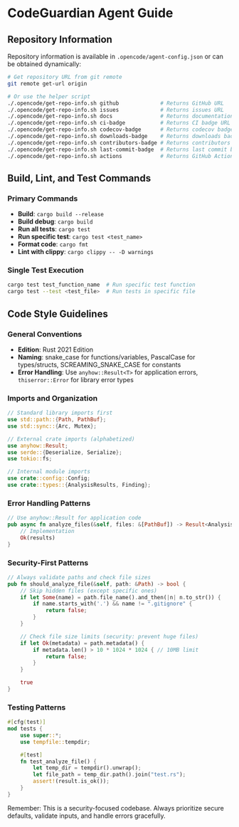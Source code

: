 # CodeGuardian Agent Guide

## Repository Information

Repository information is available in `.opencode/agent-config.json` or can be obtained dynamically:

```bash
# Get repository URL from git remote
git remote get-url origin

# Or use the helper script
./.opencode/get-repo-info.sh github             # Returns GitHub URL
./.opencode/get-repo-info.sh issues             # Returns issues URL
./.opencode/get-repo-info.sh docs               # Returns documentation URL
./.opencode/get-repo-info.sh ci-badge           # Returns CI badge URL
./.opencode/get-repo-info.sh codecov-badge      # Returns codecov badge URL
./.opencode/get-repo-info.sh downloads-badge    # Returns downloads badge URL
./.opencode/get-repo-info.sh contributors-badge # Returns contributors badge URL
./.opencode/get-repo-info.sh last-commit-badge  # Returns last commit badge URL
./.opencode/get-repo-info.sh actions            # Returns GitHub Actions URL
```

## Build, Lint, and Test Commands

### Primary Commands
- **Build**: `cargo build --release`
- **Build debug**: `cargo build`
- **Run all tests**: `cargo test`
- **Run specific test**: `cargo test <test_name>`
- **Format code**: `cargo fmt`
- **Lint with clippy**: `cargo clippy -- -D warnings`

### Single Test Execution
```bash
cargo test test_function_name  # Run specific test function
cargo test --test <test_file>  # Run tests in specific file
```

## Code Style Guidelines

### General Conventions
- **Edition**: Rust 2021 Edition
- **Naming**: snake_case for functions/variables, PascalCase for types/structs, SCREAMING_SNAKE_CASE for constants
- **Error Handling**: Use `anyhow::Result<T>` for application errors, `thiserror::Error` for library error types

### Imports and Organization
```rust
// Standard library imports first
use std::path::{Path, PathBuf};
use std::sync::{Arc, Mutex};

// External crate imports (alphabetized)
use anyhow::Result;
use serde::{Deserialize, Serialize};
use tokio::fs;

// Internal module imports
use crate::config::Config;
use crate::types::{AnalysisResults, Finding};
```

### Error Handling Patterns
```rust
// Use anyhow::Result for application code
pub async fn analyze_files(&self, files: &[PathBuf]) -> Result<AnalysisResults> {
    // Implementation
    Ok(results)
}
```

### Security-First Patterns
```rust
// Always validate paths and check file sizes
pub fn should_analyze_file(&self, path: &Path) -> bool {
    // Skip hidden files (except specific ones)
    if let Some(name) = path.file_name().and_then(|n| n.to_str()) {
        if name.starts_with('.') && name != ".gitignore" {
            return false;
        }
    }

    // Check file size limits (security: prevent huge files)
    if let Ok(metadata) = path.metadata() {
        if metadata.len() > 10 * 1024 * 1024 { // 10MB limit
            return false;
        }
    }

    true
}
```

### Testing Patterns
```rust
#[cfg(test)]
mod tests {
    use super::*;
    use tempfile::tempdir;

    #[test]
    fn test_analyze_file() {
        let temp_dir = tempdir().unwrap();
        let file_path = temp_dir.path().join("test.rs");
        assert!(result.is_ok());
    }
}
```

Remember: This is a security-focused codebase. Always prioritize secure defaults, validate inputs, and handle errors gracefully.